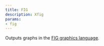 ```yaml
---
title: FIG
description: Xfig
params:
- fig
---
```

Outputs graphs in the [FIG graphics language](https://en.wikipedia.org/wiki/Xfig).
